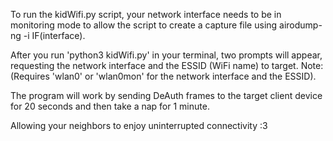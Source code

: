 To run the kidWifi.py script, your network interface needs to be in monitoring mode to allow the script to create a capture file using airodump-ng -i IF(interface).

After you run 'python3 kidWifi.py' in your terminal, two prompts will appear, requesting the network interface and the ESSID (WiFi name) to target. Note: (Requires 'wlan0' or 'wlan0mon' for the network interface and the ESSID).

The program will work by sending DeAuth frames to the target client device for 20 seconds and then take a nap for 1 minute.

Allowing your neighbors to enjoy uninterrupted connectivity :3
